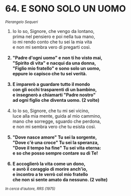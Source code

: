 # 64. E SONO SOLO UN UOMO

<sub><i>Pierangelo Sequeri</i></sub>
<ol>
	<li>Io lo so, Signore, che vengo da lontano,<br>
		prima nel pensiero e poi nella tua mano,<br>
		io mi rendo conto che tu sei la mia vita<br>
		e non mi sembra vero di pregarti così.</li><br>
	<b><li>"Padre d'ogni uomo" e non ti ho visto mai,<br>
		"Spirito di vita" e nacqui da una donna,<br>
		"Figlio mio fratello" e sono solo un uomo,<br>
		eppure io capisco che tu sei verità.</li></b><br>
	<b><li>E imparerò a guardare tutto il mondo<br>
		con gli occhi trasparenti di un bambino,<br>
		e insegnerò a chiamarti "Padre nostro"<br>
		ad ogni figlio che diventa uomo. (2 volte)</li></b><br>
	<li>Io lo so, Signore, che tu mi sei vicino,<br>
		luce alla mia mente, guida al mio cammino,<br>
		mano che sorregge, sguardo che perdona,<br>
		e non mi sembra vero che tu esista così.</li><br>
	<b><li>"Dove nasce amore" Tu sei la sorgente,<br>
		"Dove c'è una croce" Tu sei la speranza,<br>
		"Dove il tempo ha fine" Tu sei vita eterna:<br>
		e so che posso sempre contare su di Te!</li></b><br>
	<b><li>E accoglierò la vita come un dono,<br>
		e avrò il coraggio di morire anch'io,<br>
		e incontro a te verrò col mio fratello<br>
		che non si sente amato da nessuno. (2 volte)</li></b>
</ol>
<sub><i>In cerca d'autore, RRS (1975)</i></sub>
